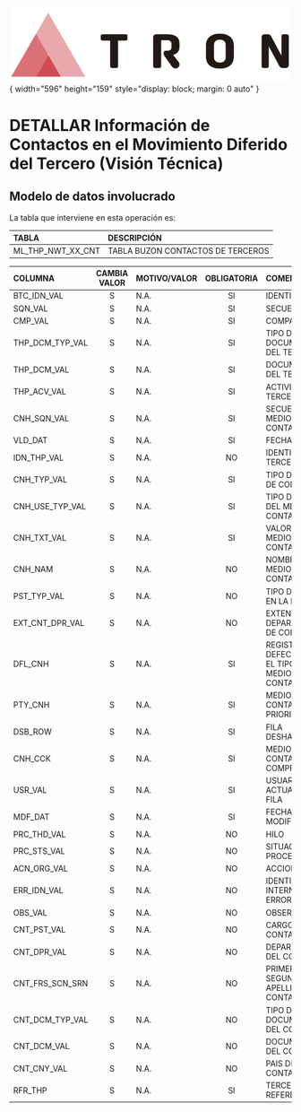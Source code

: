 ![Imagen LOGO](./00-Imagen/logo-TRON.png){ width="596" height="159" style="display: block; margin: 0 auto" }

# DETALLAR Información de Contactos en el Movimiento Diferido del Tercero (**Visión Técnica**)

## **Modelo de datos involucrado**
La tabla que interviene en esta operación es:

| TABLA | DESCRIPCIÓN |
|:--- |:--- |
| ML_THP_NWT_XX_CNT              | TABLA BUZON CONTACTOS DE TERCEROS                                                                   |

| COLUMNA | CAMBIA VALOR | MOTIVO/VALOR | OBLIGATORIA | COMENTARIO |
|:--- |:---: |:--- |:---: |:--- |
| BTC_IDN_VAL | S | N.A. | SI | IDENTIFICADOR | 
| SQN_VAL | S | N.A. | SI | SECUENCIA | 
| CMP_VAL | S | N.A. | SI | COMPANIA | 
| THP_DCM_TYP_VAL | S | N.A. | SI | TIPO DEL DOCUMENTO DEL TERCERO | 
| THP_DCM_VAL | S | N.A. | SI | DOCUMENTO DEL TERCERO | 
| THP_ACV_VAL | S | N.A. | SI | ACTIVIDAD TERCERO | 
| CNH_SQN_VAL | S | N.A. | SI | SECUENCIA DEL MEDIO DE CONTACTO | 
| VLD_DAT | S | N.A. | SI | FECHA VALIDEZ | 
| IDN_THP_VAL | S | N.A. | NO | IDENTIFICADOR TERCERO | 
| CNH_TYP_VAL | S | N.A. | SI | TIPO DE MEDIO DE CONTACTO | 
| CNH_USE_TYP_VAL | S | N.A. | SI | TIPO DE USO DEL MEDIO DE CONTACTO | 
| CNH_TXT_VAL | S | N.A. | SI | VALOR DEL MEDIO DE CONTACTO | 
| CNH_NAM | S | N.A. | NO | NOMBRE DEL MEDIO DE CONTACTO | 
| PST_TYP_VAL | S | N.A. | NO | TIPO DE CARGO EN LA EMPRESA | 
| EXT_CNT_DPR_VAL | S | N.A. | NO | EXTENSION DEPARTAMENTO DE CONTACTO | 
| DFL_CNH | S | N.A. | SI | REGISTRO POR DEFECTO PARA EL TIPO DE MEDIO DE CONTACTO | 
| PTY_CNH | S | N.A. | SI | MEDIO DE CONTACTO PRIORITARIO | 
| DSB_ROW | S | N.A. | SI | FILA DESHABILITADA | 
| CNH_CCK | S | N.A. | SI | MEDIO DE CONTACTO COMPROBADO | 
| USR_VAL | S | N.A. | SI | USUARIO QUE ACTUALIZO LA FILA | 
| MDF_DAT | S | N.A. | SI | FECHA MODIFICACION | 
| PRC_THD_VAL | S | N.A. | NO | HILO | 
| PRC_STS_VAL | S | N.A. | NO | SITUACION DEL PROCESO | 
| ACN_ORG_VAL | S | N.A. | NO | ACCION ORIGEN | 
| ERR_IDN_VAL | S | N.A. | NO | IDENTIFICADOR INTERNO DEL ERROR | 
| OBS_VAL | S | N.A. | NO | OBSERVACIONES | 
| CNT_PST_VAL | S | N.A. | NO | CARGO DEL CONTACTO | 
| CNT_DPR_VAL | S | N.A. | NO | DEPARTAMENTO DEL CONTACTO | 
| CNT_FRS_SCN_SRN | S | N.A. | NO | PRIMER Y SEGUNDO APELLIDO DEL CONTACTO | 
| CNT_DCM_TYP_VAL | S | N.A. | NO | TIPO DE DOCUMENTO DEL CONTACTO | 
| CNT_DCM_VAL | S | N.A. | NO | DOCUMENTO DEL CONTACTO | 
| CNT_CNY_VAL | S | N.A. | NO | PAIS DEL CONTACTO | 
| RFR_THP | S | N.A. | SI | TERCERO DE REFERENCIA | 